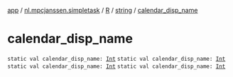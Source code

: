 [app](../../../index.md) / [nl.mpcjanssen.simpletask](../../index.md) / [R](../index.md) / [string](index.md) / [calendar_disp_name](.)

# calendar_disp_name

`static val calendar_disp_name: `[`Int`](https://kotlinlang.org/api/latest/jvm/stdlib/kotlin/-int/index.html)
`static val calendar_disp_name: `[`Int`](https://kotlinlang.org/api/latest/jvm/stdlib/kotlin/-int/index.html)
`static val calendar_disp_name: `[`Int`](https://kotlinlang.org/api/latest/jvm/stdlib/kotlin/-int/index.html)
`static val calendar_disp_name: `[`Int`](https://kotlinlang.org/api/latest/jvm/stdlib/kotlin/-int/index.html)